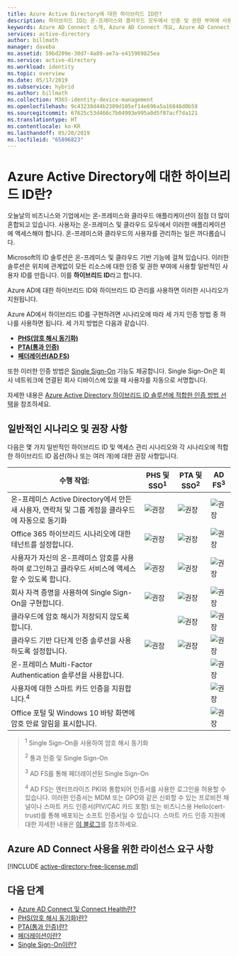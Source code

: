 ```yaml
---
title: Azure Active Directory에 대한 하이브리드 ID란?
description: 하이브리드 ID는 온-프레미스와 클라우드 모두에서 인증 및 권한 부여에 사용되는 공통 사용자 ID입니다.
keywords: Azure AD Connect 소개, Azure AD Connect 개요, Azure AD Connect 정의, active directory 설치
services: active-directory
author: billmath
manager: daveba
ms.assetid: 59bd209e-30d7-4a89-ae7a-e415969825ea
ms.service: active-directory
ms.workload: identity
ms.topic: overview
ms.date: 05/17/2019
ms.subservice: hybrid
ms.author: billmath
ms.collection: M365-identity-device-management
ms.openlocfilehash: 9c43238d44b2309d105ef14e696a5a16848d0b58
ms.sourcegitcommit: 67625c53d466c7b04993e995a0d5f87acf7da121
ms.translationtype: HT
ms.contentlocale: ko-KR
ms.lasthandoff: 05/20/2019
ms.locfileid: "65896823"
---
```

# <a name="what-is-hybrid-identity-with-azure-active-directory"></a>Azure Active Directory에 대한 하이브리드 ID란?

오늘날의 비즈니스와 기업에서는 온-프레미스와 클라우드 애플리케이션이 점점 더 많이 혼합되고 있습니다.  사용자는 온-프레미스 및 클라우드 모두에서 이러한 애플리케이션에 액세스해야 합니다. 온-프레미스와 클라우드의 사용자를 관리하는 일은 까다롭습니다. 

Microsoft의 ID 솔루션은 온-프레미스 및 클라우드 기반 기능에 걸쳐 있습니다.  이러한 솔루션은 위치에 관계없이 모든 리소스에 대한 인증 및 권한 부여에 사용할 일반적인 사용자 ID를 만듭니다. 이를 **하이브리드 ID**라고 합니다.

Azure AD에 대한 하이브리드 ID와 하이브리드 ID 관리를 사용하면 이러한 시나리오가 지원됩니다.

Azure AD에서 하이브리드 ID를 구현하려면 시나리오에 따라 세 가지 인증 방법 중 하나를 사용하면 됩니다.   세 가지 방법은 다음과 같습니다. 

- **[PHS(암호 해시 동기화)](whatis-phs.md)**  
- **[PTA(통과 인증)](how-to-connect-pta.md)**  
- **[페더레이션(AD FS)](whatis-fed.md)** 

또한 이러한 인증 방법은 [Single Sign-On](how-to-connect-sso.md) 기능도 제공합니다.  Single Sign-On은 회사 네트워크에 연결된 회사 디바이스에 있을 때 사용자를 자동으로 서명합니다.

자세한 내용은 [Azure Active Directory 하이브리드 ID 솔루션에 적합한 인증 방법 선택](https://docs.microsoft.com/azure/security/azure-ad-choose-authn)을 참조하세요. 

## <a name="common-scenarios-and-recommendations"></a>일반적인 시나리오 및 권장 사항 

다음은 몇 가지 일반적인 하이브리드 ID 및 액세스 관리 시나리오와 각 시나리오에 적합한 하이브리드 ID 옵션(하나 또는 여러 개)에 대한 권장 사항입니다. 

|수행 작업:|PHS 및 SSO<sup>1</sup>| PTA 및 SSO<sup>2</sup> | AD FS<sup>3</sup>| 
|-----|-----|-----|-----| 
|온-프레미스 Active Directory에서 만든 새 사용자, 연락처 및 그룹 계정을 클라우드에 자동으로 동기화|![권장](./media/whatis-hybrid-identity/ic195031.png)| ![권장](./media/whatis-hybrid-identity/ic195031.png) |![권장](./media/whatis-hybrid-identity/ic195031.png)| 
|Office 365 하이브리드 시나리오에 대한 테넌트를 설정합니다.|![권장](./media/whatis-hybrid-identity/ic195031.png)| ![권장](./media/whatis-hybrid-identity/ic195031.png) |![권장](./media/whatis-hybrid-identity/ic195031.png)| 
|사용자가 자신의 온-프레미스 암호를 사용하여 로그인하고 클라우드 서비스에 액세스할 수 있도록 합니다.|![권장](./media/whatis-hybrid-identity/ic195031.png)| ![권장](./media/whatis-hybrid-identity/ic195031.png) |![권장](./media/whatis-hybrid-identity/ic195031.png)| 
|회사 자격 증명을 사용하여 Single Sign-On을 구현합니다.|![권장](./media/whatis-hybrid-identity/ic195031.png)| ![권장](./media/whatis-hybrid-identity/ic195031.png) |![권장](./media/whatis-hybrid-identity/ic195031.png)|  
|클라우드에 암호 해시가 저장되지 않도록 합니다.| |![권장](./media/whatis-hybrid-identity/ic195031.png)|![권장](./media/whatis-hybrid-identity/ic195031.png)| 
|클라우드 기반 다단계 인증 솔루션을 사용하도록 설정합니다.|![권장](./media/whatis-hybrid-identity/ic195031.png)|![권장](./media/whatis-hybrid-identity/ic195031.png)|![권장](./media/whatis-hybrid-identity/ic195031.png)| 
|온-프레미스 Multi-Factor Authentication 솔루션을 사용합니다.| | |![권장](./media/whatis-hybrid-identity/ic195031.png)| 
|사용자에 대한 스마트 카드 인증을 지원합니다.<sup>4</sup>| | |![권장](./media/whatis-hybrid-identity/ic195031.png)| 
|Office 포털 및 Windows 10 바탕 화면에 암호 만료 알림을 표시합니다.| | |![권장](./media/whatis-hybrid-identity/ic195031.png)| 

> <sup>1</sup> Single Sign-On을 사용하여 암호 해시 동기화 
> 
> <sup>2</sup> 통과 인증 및 Single Sign-On  
> 
> <sup>3</sup> AD FS를 통해 페더레이션된 Single Sign-On  
>  
> <sup>4</sup> AD FS는 엔터프라이즈 PKI와 통합되어 인증서를 사용한 로그인을 허용할 수 있습니다. 이러한 인증서는 MDM 또는 GPO와 같은 신뢰할 수 있는 프로비전 채널이나 스마트 카드 인증서(PIV/CAC 카드 포함) 또는 비즈니스용 Hello(cert-trust)를 통해 배포되는 소프트 인증서일 수 있습니다. 스마트 카드 인증 지원에 대한 자세한 내용은 [이 블로그](https://blogs.msdn.microsoft.com/samueld/2016/07/19/adfs-certauth-aad-o365/)를 참조하세요. 
> 

## <a name="license-requirements-for-using-azure-ad-connect"></a>Azure AD Connect 사용을 위한 라이선스 요구 사항

[!INCLUDE [active-directory-free-license.md](../../../includes/active-directory-free-license.md)]

## <a name="next-steps"></a>다음 단계 

- [Azure AD Connect 및 Connect Health란?](whatis-azure-ad-connect.md) 
- [PHS(암호 해시 동기화)란?](whatis-phs.md) 
- [PTA(통과 인증)란?](how-to-connect-pta.md) 
- [페더레이션이란?](whatis-fed.md) 
- [Single Sign-On이란?](how-to-connect-sso.md) 

